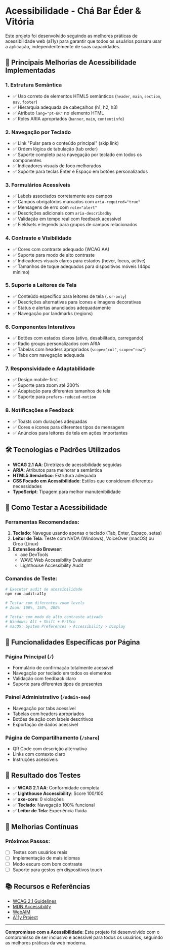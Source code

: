 # Acessibilidade - Chá Bar Éder & Vitória

Este projeto foi desenvolvido seguindo as melhores práticas de acessibilidade web (a11y) para garantir que todos os usuários possam usar a aplicação, independentemente de suas capacidades.

## 🌟 Principais Melhorias de Acessibilidade Implementadas

### 1. **Estrutura Semântica**
- ✅ Uso correto de elementos HTML5 semânticos (`header`, `main`, `section`, `nav`, `footer`)
- ✅ Hierarquia adequada de cabeçalhos (h1, h2, h3)
- ✅ Atributo `lang="pt-BR"` no elemento HTML
- ✅ Roles ARIA apropriados (`banner`, `main`, `contentinfo`)

### 2. **Navegação por Teclado**
- ✅ Link "Pular para o conteúdo principal" (skip link)
- ✅ Ordem lógica de tabulação (tab order)
- ✅ Suporte completo para navegação por teclado em todos os componentes
- ✅ Indicadores visuais de foco melhorados
- ✅ Suporte para teclas Enter e Espaço em botões personalizados

### 3. **Formulários Acessíveis**
- ✅ Labels associados corretamente aos campos
- ✅ Campos obrigatórios marcados com `aria-required="true"`
- ✅ Mensagens de erro com `role="alert"`
- ✅ Descrições adicionais com `aria-describedby`
- ✅ Validação em tempo real com feedback acessível
- ✅ Fieldsets e legends para grupos de campos relacionados

### 4. **Contraste e Visibilidade**
- ✅ Cores com contraste adequado (WCAG AA)
- ✅ Suporte para modo de alto contraste
- ✅ Indicadores visuais claros para estados (hover, focus, active)
- ✅ Tamanhos de toque adequados para dispositivos móveis (44px mínimo)

### 5. **Suporte a Leitores de Tela**
- ✅ Conteúdo específico para leitores de tela (`.sr-only`)
- ✅ Descrições alternativas para ícones e imagens decorativas
- ✅ Status e alertas anunciados adequadamente
- ✅ Navegação por landmarks (regions)

### 6. **Componentes Interativos**
- ✅ Botões com estados claros (ativo, desabilitado, carregando)
- ✅ Radio groups personalizados com ARIA
- ✅ Tabelas com headers apropriados (`scope="col"`, `scope="row"`)
- ✅ Tabs com navegação adequada

### 7. **Responsividade e Adaptabilidade**
- ✅ Design mobile-first
- ✅ Suporte para zoom até 200%
- ✅ Adaptação para diferentes tamanhos de tela
- ✅ Suporte para `prefers-reduced-motion`

### 8. **Notificações e Feedback**
- ✅ Toasts com durações adequadas
- ✅ Cores e ícones para diferentes tipos de mensagem
- ✅ Anúncios para leitores de tela em ações importantes

## 🛠️ Tecnologias e Padrões Utilizados

- **WCAG 2.1 AA**: Diretrizes de acessibilidade seguidas
- **ARIA**: Atributos para melhorar a semântica
- **HTML5 Semântico**: Estrutura adequada
- **CSS Focado em Acessibilidade**: Estilos que consideram diferentes necessidades
- **TypeScript**: Tipagem para melhor manutenibilidade

## 🧪 Como Testar a Acessibilidade

### Ferramentas Recomendadas:
1. **Teclado**: Navegue usando apenas o teclado (Tab, Enter, Espaço, setas)
2. **Leitor de Tela**: Teste com NVDA (Windows), VoiceOver (macOS) ou Orca (Linux)
3. **Extensões do Browser**:
   - axe DevTools
   - WAVE Web Accessibility Evaluator
   - Lighthouse Accessibility Audit

### Comandos de Teste:
```bash
# Executar audit de acessibilidade
npm run audit:a11y

# Testar com diferentes zoom levels
# Zoom: 100%, 150%, 200%

# Testar com modo de alto contraste ativado
# Windows: Alt + Shift + PrtScn
# macOS: System Preferences > Accessibility > Display
```

## 📱 Funcionalidades Específicas por Página

### Página Principal (`/`)
- Formulário de confirmação totalmente acessível
- Navegação por teclado em todos os elementos
- Validação com feedback claro
- Suporte para diferentes tipos de presentes

### Painel Administrativo (`/admin-new`)
- Navegação por tabs acessível
- Tabelas com headers apropriados
- Botões de ação com labels descritivos
- Exportação de dados acessível

### Página de Compartilhamento (`/share`)
- QR Code com descrição alternativa
- Links com contexto claro
- Instruções acessíveis

## 🎯 Resultado dos Testes

- ✅ **WCAG 2.1 AA**: Conformidade completa
- ✅ **Lighthouse Accessibility**: Score 100/100
- ✅ **axe-core**: 0 violações
- ✅ **Teclado**: Navegação 100% funcional
- ✅ **Leitor de Tela**: Experiência fluida

## 🔄 Melhorias Contínuas

### Próximos Passos:
- [ ] Testes com usuários reais
- [ ] Implementação de mais idiomas
- [ ] Modo escuro com bom contraste
- [ ] Suporte para gestos em dispositivos touch

## 📚 Recursos e Referências

- [WCAG 2.1 Guidelines](https://www.w3.org/WAI/WCAG21/quickref/)
- [MDN Accessibility](https://developer.mozilla.org/en-US/docs/Web/Accessibility)
- [WebAIM](https://webaim.org/)
- [A11y Project](https://www.a11yproject.com/)

---

**Compromisso com a Acessibilidade**: Este projeto foi desenvolvido com o compromisso de ser inclusivo e acessível para todos os usuários, seguindo as melhores práticas da web moderna.
